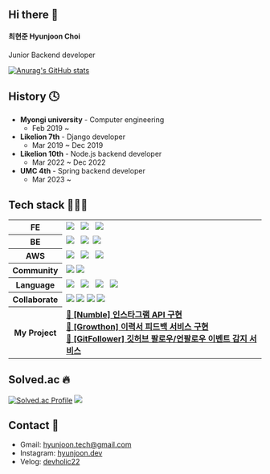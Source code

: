 ## Hi there 👋
#### 최현준 Hyunjoon Choi
Junior Backend developer

[![Anurag's GitHub stats](https://github-readme-stats.vercel.app/api?username=devholic22)](https://github.com/devholic22/github-readme-stats)

## History 🕓
* **Myongi university** - Computer engineering
  * Feb 2019 ~
* **Likelion 7th** - Django developer
  * Mar 2019 ~ Dec 2019
* **Likelion 10th** - Node.js backend developer
  * Mar 2022 ~ Dec 2022
* **UMC 4th** - Spring backend developer
  * Mar 2023 ~

## Tech stack 🧑🏻‍💻
<table style="border: 0px" width="130">
 <tbody>
  <tr>
   <th><b>FE</b></th>
   <td>
    <img src="https://img.shields.io/badge/HTML5-E34F26?style=flat-square&logo=HTML5&logoColor=white"/> &nbsp
    <img src="https://img.shields.io/badge/CSS3-1572B6?style=flat-square&logo=CSS3&logoColor=white"/> &nbsp
    <img src="https://img.shields.io/badge/JavaScript-F7DF1E?style=flat-square&logo=JavaScript&logoColor=white"/> &nbsp
   </td>
  <tr/>
  <tr>
   <th><b>BE</b></th>
   <td>
    <img src="https://img.shields.io/badge/MySQL-4479A1?style=flat-square&logo=MySQL&logoColor=white"/> &nbsp 
    <img src="https://img.shields.io/badge/Spring Boot-6db33f?style=flat-square&logo=Spring Boot&logoColor=white"/>&nbsp
    <img src="https://img.shields.io/badge/Spring Security-6db33f?style=flat-square&logo=Spring Security&logoColor=white"/>
   </td>
  </tr>
  <tr>
  <tr>
   <th><b>AWS</b></th>
   <td>
    <img src="https://img.shields.io/badge/EC2-FF9900?style=flat-square&logo=amazonec2&logoColor=white"/> &nbsp
    <img src="https://img.shields.io/badge/RDS-527FFF?style=flat-square&logo=amazonrds&logoColor=white"/> &nbsp
    <img src="https://img.shields.io/badge/S3-569A31?style=flat-square&logo=amazons3&logoColor=white"/> &nbsp
   </td>
  <tr/>
   <th><b>Community</b></th>
   <td>
    <img src="https://img.shields.io/badge/LIKELION 🦁-FFA348?style=flat-square&logo=LIKELION&logoColor=white"/>
    <img src="https://img.shields.io/badge/UMC 🌳-6db33f?style=flat-square&logo=UMC&logoColor=white"/>
   </td>
  </tr>
  <tr>
   <th><b>Language</b></th>
   <td>
    <img src="https://img.shields.io/badge/Java ☕️-007396?style=flat-square&logo=Java&logoColor=white"/> &nbsp
    <img src="https://img.shields.io/badge/Python-3776AB?style=flat-square&logo=Python&logoColor=white"/> &nbsp
    <img src="https://img.shields.io/badge/JavaScript-F7DF1E?style=flat-square&logo=JavaScript&logoColor=white"/> &nbsp
    <img src="https://img.shields.io/badge/Dart-0175C2?style=flat-square&logo=Dart&logoColor=white"/> &nbsp
   </td>
  </tr>
   <tr>
   <th><b>Collaborate</b></th>
   <td>
    <img src="https://img.shields.io/badge/Notion-000000?style=flat-square&logo=Notion&logoColor=white"/>
    <img src="https://img.shields.io/badge/Discord-5865F2?style=flat-square&logo=Discord&logoColor=white"/>
    <img src="https://img.shields.io/badge/Slack-4A154B?style=flat-square&logo=Slack&logoColor=white"/>
    <img src="https://img.shields.io/badge/Github-181717?style=flat-square&logo=Github&logoColor=white"/> &nbsp
   </td>
  </tr>
  <tr>
   <th><b>My Project</b></th>
   <td>
    <a href="https://github.com/devholic22/numble_insta"><b>🥉 [Numble] 인스타그램 API 구현</b></a><br/>
    <a href="https://github.com/GrowthonbyStarting/1-headFirst-Back-End"><b>🥇 [Growthon] 이력서 피드백 서비스 구현</b></a><br/>
    <a href="https://github.com/GitFollowerBot/GitFollowerServer"><b>👀 [GitFollower] 깃허브 팔로우/언팔로우 이벤트 감지 서비스</b></a><br/>
   </td>
  </tr>
 <tbody>
</table>

## Solved.ac 🔥
[![Solved.ac Profile](http://mazassumnida.wtf/api/v2/generate_badge?boj=devholic_24)](https://solved.ac/devholic_24/)
<img src="http://mazandi.herokuapp.com/api?handle=devholic_24&theme=warm"/>

## Contact 🤙
* Gmail: hyunjoon.tech@gmail.com
* Instagram: [hyunjoon.dev](https://www.instagram.com/hyunjoon.dev/)
* Velog: [devholic22](https://velog.io/@devholic22)
